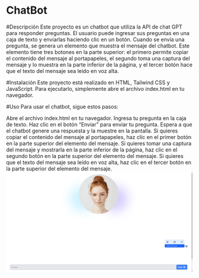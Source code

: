 # ChatBot
#Descripción
Este proyecto es un chatbot que utiliza la API de chat GPT para responder preguntas. El usuario puede ingresar sus preguntas en una caja de texto y enviarlas haciendo clic en un botón. Cuando se envía una pregunta, se genera un elemento que muestra el mensaje del chatbot. Este elemento tiene tres botones en la parte superior: el primero permite copiar el contenido del mensaje al portapapeles, el segundo toma una captura del mensaje y lo muestra en la parte inferior de la página, y el tercer botón hace que el texto del mensaje sea leído en voz alta.

#Instalación
Este proyecto está realizado en HTML, Tailwind CSS y JavaScript. Para ejecutarlo, simplemente abre el archivo index.html en tu navegador.

#Uso
Para usar el chatbot, sigue estos pasos:

Abre el archivo index.html en tu navegador.
Ingresa tu pregunta en la caja de texto.
Haz clic en el botón “Enviar” para enviar tu pregunta.
Espera a que el chatbot genere una respuesta y la muestre en la pantalla.
Si quieres copiar el contenido del mensaje al portapapeles, haz clic en el primer botón en la parte superior del elemento del mensaje.
Si quieres tomar una captura del mensaje y mostrarla en la parte inferior de la página, haz clic en el segundo botón en la parte superior del elemento del mensaje.
Si quieres que el texto del mensaje sea leído en voz alta, haz clic en el tercer botón en la parte superior del elemento del mensaje.
![Captura de pantalla del proyecto](assets/Captura.png)
